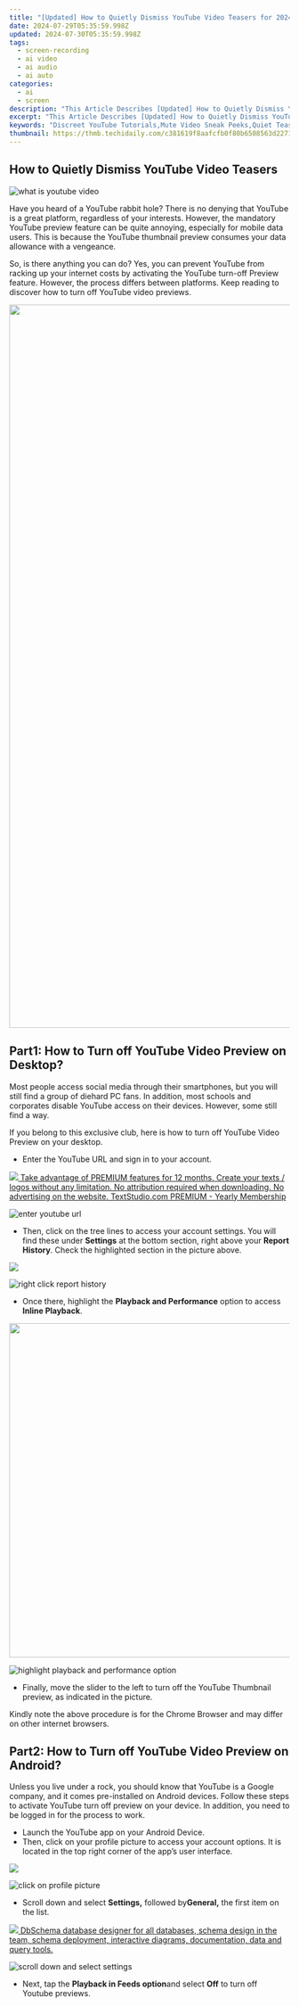 ```yaml
---
title: "[Updated] How to Quietly Dismiss YouTube Video Teasers for 2024"
date: 2024-07-29T05:35:59.998Z
updated: 2024-07-30T05:35:59.998Z
tags: 
  - screen-recording
  - ai video
  - ai audio
  - ai auto
categories: 
  - ai
  - screen
description: "This Article Describes [Updated] How to Quietly Dismiss YouTube Video Teasers for 2024"
excerpt: "This Article Describes [Updated] How to Quietly Dismiss YouTube Video Teasers for 2024"
keywords: "Discreet YouTube Tutorials,Mute Video Sneak Peeks,Quiet Teaser Removal Guide,Stealthy TiT Trimming,Hush Video Previews,Silent Teaser Exit,Effortless Video Skip"
thumbnail: https://thmb.techidaily.com/c381619f8aafcfb0f80b6508563d2271437d8649f2f0442bcc2c7a6fb3d30ee1.jpg
---
```


## How to Quietly Dismiss YouTube Video Teasers

![what is youtube video](https://images.wondershare.com/filmora/article-images/2022/09/youtube-preview-1.jpg)

Have you heard of a YouTube rabbit hole? There is no denying that YouTube is a great platform, regardless of your interests. However, the mandatory YouTube preview feature can be quite annoying, especially for mobile data users. This is because the YouTube thumbnail preview consumes your data allowance with a vengeance.

So, is there anything you can do? Yes, you can prevent YouTube from racking up your internet costs by activating the YouTube turn-off Preview feature. However, the process differs between platforms. Keep reading to discover how to turn off YouTube video previews.

<!-- affiliate ads begin -->
<a href="https://boody-eco-wear.pxf.io/c/5597632/1572622/13846" target="_top" id="1572622"><img src="//a.impactradius-go.com/display-ad/13846-1572622" border="0" alt="" width="1000" height="1298"/></a><img height="0" width="0" src="https://imp.pxf.io/i/5597632/1572622/13846" style="position:absolute;visibility:hidden;" border="0" />
<!-- affiliate ads end -->
## Part1: How to Turn off YouTube Video Preview on Desktop?

Most people access social media through their smartphones, but you will still find a group of diehard PC fans. In addition, most schools and corporates disable YouTube access on their devices. However, some still find a way.

If you belong to this exclusive club, here is how to turn off YouTube Video Preview on your desktop.

* Enter the YouTube URL and sign in to your account.

<!-- affiliate ads begin -->
<a href="https://secure.textstudio.com/order/checkout.php?PRODS=35633309&QTY=1&AFFILIATE=108875&CART=1"> <img src="https://secure.avangate.com/images/merchant/d6eb8222c9718486bdabce8b897380f7/products/3_premium-icon.png" border="0"> Take advantage of PREMIUM features for 12 months. 
Create your texts / logos without any limitation. 
No attribution required when downloading. 
No advertising on the website. 
 TextStudio.com  PREMIUM - Yearly Membership</a>
<!-- affiliate ads end -->
![enter youtube url](https://images.wondershare.com/filmora/article-images/2022/09/youtube-preview-2.jpg)

* Then, click on the tree lines to access your account settings. You will find these under **Settings** at the bottom section, right above your **Report History**. Check the highlighted section in the picture above.

<!-- affiliate ads begin -->
<a href="https://store.nero.com/order/checkout.php?PRODS=42296740&QTY=1&AFFILIATE=108875&CART=1"><img src="https://www.nero.com/nero-com-wAssets/img/banners/2023/biu/Nero_BackItUp_Screen_2.webp" border="0"></a>
<!-- affiliate ads end -->
![right click report history](https://images.wondershare.com/filmora/article-images/2022/09/youtube-preview-3.jpg)

* Once there, highlight the **Playback and Performance** option to access **Inline Playback**.

<!-- affiliate ads begin -->
<a href="https://appsumo.8odi.net/c/5597632/2082529/7443" target="_top" id="2082529"><img src="//a.impactradius-go.com/display-ad/7443-2082529" border="0" alt="" width="1200" height="600"/></a><img height="0" width="0" src="https://appsumo.8odi.net/i/5597632/2082529/7443" style="position:absolute;visibility:hidden;" border="0" />
<!-- affiliate ads end -->
![highlight playback and performance option](https://images.wondershare.com/filmora/article-images/2022/09/youtube-preview-4.jpg)

* Finally, move the slider to the left to turn off the YouTube Thumbnail preview, as indicated in the picture.

Kindly note the above procedure is for the Chrome Browser and may differ on other internet browsers.

## Part2: How to Turn off YouTube Video Preview on Android?

Unless you live under a rock, you should know that YouTube is a Google company, and it comes pre-installed on Android devices. Follow these steps to activate YouTube turn off preview on your device. In addition, you need to be logged in for the process to work.

* Launch the YouTube app on your Android Device.
* Then, click on your profile picture to access your account options. It is located in the top right corner of the app’s user interface.

<!-- affiliate ads begin -->
<a href="https://secure.2checkout.com/order/checkout.php?PRODS=4620780&QTY=1&AFFILIATE=108875&CART=1"><img src="https://secure.avangate.com/images/merchant/07dd4d5a72f5740ef0f035f201951476/728__90banner.jpg" border="0"></a>
<!-- affiliate ads end -->
![click on profile picture](https://images.wondershare.com/filmora/article-images/2022/09/youtube-preview-5.jpg)

* Scroll down and select **Settings,** followed by**General,** the first item on the list.

<!-- affiliate ads begin -->
<a href="https://shop.dbschema.com/order/checkout.php?PRODS=19867419&QTY=1&AFFILIATE=108875&CART=1"> <img src="https://secure.avangate.com/images/merchant/176b22bab4e94a28619ca2433b2ef241/products/1_icon256.png" border="0">
DbSchema database designer for all databases, schema design in the team, schema deployment, interactive diagrams, documentation, data and query tools. </a>
<!-- affiliate ads end -->
![scroll down and select settings](https://images.wondershare.com/filmora/article-images/2022/09/youtube-preview-6.jpg)

* Next, tap the **Playback in Feeds option**and select **Off** to turn off Youtube previews.

<!-- affiliate ads begin -->
<span id="1793213">
					<video width="1080" height="1620" style="cursor:pointer"
           poster="//a.impactradius-go.com/display-clicktoplayimage/1793213.jpeg"
           onclick="if(!this.playClicked){this.play();this.setAttribute('controls',true);this.playClicked=true;}">
	   <source src="//a.impactradius-go.com/display-ad/19135-1793213">
	   <img src="//a.impactradius-go.com/display-clicktoplayimage/1793213.jpeg" style="border: none; height: 100%; width: 100%; object-fit: contain">
	</video>
	<div style="width:1080px;text-align:center"><a href="javascript:window.open(decodeURIComponent('https%3A%2F%2Ftinyland.pxf.io%2Fc%2F5597632%2F1793213%2F19135'), '_blank');void(0);">Click here</a></div>
</span>
<img height="0" width="0" src="https://imp.pxf.io/i/5597632/1793213/19135" style="position:absolute;visibility:hidden;" border="0" />
<!-- affiliate ads end -->
![tap the playback in feeds option](https://images.wondershare.com/filmora/article-images/2022/09/youtube-preview-7.jpg)

Please note selecting this option prevents YouTube thumbnail previews, regardless of your internet connection method.

## Part3: How to Turn off YouTube Video Preview on IOS?

You can also access YouTube through your iOS device and tablet. Here is an overview of how to turn off YouTube video previews.

* Log in to your YouTube account and click on your profile picture in the top right corner.
* Then, Click Settings from the resulting menu to access the app’s settings.
* Select **General**, the first item in the YouTube settings menu, followed by **Playback in Feeds**.

![select general](https://images.wondershare.com/filmora/article-images/2022/09/youtube-preview-8.jpg)

* Finally, choose the **Off** option from the pop-up menu to complete the process. Your video thumbnails will be no longer autoplay when you access them through your feed.

With the YouTube preview issue sorted, how else can you improve your YouTube user experience? Here are some cool tricks you can try.

### Disable YouTube Regional Filtering

How often have you come across the YouTube warning; **The following video is unavailable in your country?** According to the developers, theplatform employs a Regional Filter to offer you a more personalized experience based on your location. However, this can be limiting, especially when you are a fan of global news.

Here is how you can disable YouTube’s Regional Content Filter from your web browser.

1. Enter the YouTube URL in your browser and log in to your account.
2. Next, open the blocked content in a new tab and wait for it to load.
3. Then, change the video URL to?<https://www.youtube.com/v/videocode>to access the blocked content. Please note standard YouTube videos appear with the following URL format: <https://www.youtube.com/watch?v=videocode>.

### YouTube Keyboard Shortcuts (Windows)

If your computer mouse gives up, you can still enjoy your viewing using your keyboard. Here is a list of keyboard shortcuts you can use:

1. Press the **SPACEBAR**to play or pause the video.
2. Use the **RIGHT**and **LEFT** arrows to forward or rewind the video. In addition, you can use the **HOME** key to scroll to the beginning and **END** to skip to the end sections.
3. Similarly, the **UP**and **DOWN** arrow keys will adjust the volume. Press **UP** ;to raise and **DOWN** to decrease the level. Alternatively, you can press **;M** ;to mute the video.
4. You can also switch viewing methods by pressing **F**for full screen, **T** for theatre mode, and **I** for the mini player.
5. Other useful shortcuts are **C** activates the closed captions, and **SHIFT + N**skips to the next video.

### Refine your results with Advance Keyword Search

Since YouTube is a Google company, there is no doubt it has a world-class video search engine. Here are a few of them to help you get better search results.

1. **\-keyword**will omit all videos with a specific keyword from your search engine. For example, typing **Matchday Results -highlights** will eliminate all videos with the word highlight from your search results.
2. **Allintitle: Keyword1 keyword 2** generates video search results with both keywords in their title. For example, **allintitle: megan harry wedding**will only give you videos with all three keywords in the title.

<!-- affiliate ads begin -->
<a href="https://secure.2checkout.com/order/checkout.php?PRODS=4537547&QTY=1&AFFILIATE=108875&CART=1"><img src="https://secure.avangate.com/images/merchant/4b0a0290ad7df100b77e86839989a75e/products/vcfpro.png" border="0">Video Converter Factory Pro</a>
<!-- affiliate ads end -->
### Always view YouTube with the best resolution. (Desktop)

Are you always changing the video quality for your YouTube videos? Well, you can rest free because you can customize the app to only play the best quality videos. Currently, the AV1 codec is the most popular video compression technology for the online video streaming industry.

Unfortunately, YouTube uses automatically selects your video quality in its default state. Here is how to always watch YouTube videos with the best resolution.

1. Log in to your YouTube account from your browser and proceed to **Settings**.
2. Once there, tap on the **Playback and Performance**option to access **AV1settings**.
3. Choose your preferred option and return to the homepage. Below are the available options.  
   * **Prefer AV1 for SD**, configuring YouTube to use AV1 compression for videos up to 480p and VP9 compression for higher resolutions.  
   * **Always Prefer AV1**, which requires a high-performance computer with a strong internet connection to stream videos in HD. Unfortunately, there is still limited AV1 content on YouTube. Therefore, most users prefer the previous option.

### Amazing Easter Eggs

Over the years, YouTube has featured some incredible easter eggs in the search engine. Easter eggs are specific keywords that activate crazy functions on the platform. However, not all of them last forever. Here is a list of the ones that are currently active:

1. Searching **Seinfeld Without People**presents you with a video result without a title or description.
2. Typing **awesome** while a video is playing makes the buffer start flashing. Please note the easter egg only works if you do not type in the comments or search box.
3. Alternatively, you can enter <https://www.youtube.com/robots.txt>to receive a secret message from the YouTube team.
4. Finally, when you search 301 views or 301 videos, the search results will feature a video by Numberphile that has been stuck there since it was first uploaded. It explains an earlier YouTube bug that caused the view counter to sticking at 301 views for several hours after uploading.

As you can see, YouTube is a versatile video upload platform, with plenty of cool features, provided you know where to access them. Keep checking with us for more insights on video and photo editing.

## Part4: FAQs

#### 1\. Do you need to disable YouTube previews on all your devices?

No. YouTube offers you cross-platform functionality, meaning the changes apply to all devices you use to access your account. So, for example, YouTube thumbnail previews will be disabled across your desktop, smartphone, and tablet, regardless of where you made the change.

#### 2\. Can you disable YouTube video ads?

No. YouTubes relies heavily on advertising for revenue and does not offer the function in its Settings menu. However, you can customize them to suit your tastes by customizing your [**Google Ad Settings**](https://adssettings.google.com/). Please note the configuration is only possible when you log in to your account.

Alternatively, you can switch to YouTube Premium to enjoy ad-free content on YouTube and YouTube music. In addition, a premium subscription also opens up new features, such as background playback and video downloads. Click here to see if the [service is available in your country](https://www.youtube.com/premium).

#### 3\. Can you use third-party software to prevent YouTube previews and ads?

You can use a third-party app blocker to prevent advertising content across all device platforms. However, not all ad blockers can disable YouTube ads. Therefore, ensure the function is available before purchasing the subscription. For example, Adblock VPN is an effective open-source web browser extension you can use for your mobile and desktop devices.

[Free Download](https://tools.techidaily.com/wondershare/filmora/download/) For Win 7 or later(64-bit)

[Free Download](https://tools.techidaily.com/wondershare/filmora/download/) For macOS 10.14 or later

[Free Download](https://tools.techidaily.com/wondershare/filmora/download/) For macOS 10.14 or later

<ins class="adsbygoogle"
     style="display:block"
     data-ad-format="autorelaxed"
     data-ad-client="ca-pub-7571918770474297"
     data-ad-slot="1223367746"></ins>

<ins class="adsbygoogle"
     style="display:block"
     data-ad-format="autorelaxed"
     data-ad-client="ca-pub-7571918770474297"
     data-ad-slot="1223367746"></ins>



<ins class="adsbygoogle"
     style="display:block"
     data-ad-client="ca-pub-7571918770474297"
     data-ad-slot="8358498916"
     data-ad-format="auto"
     data-full-width-responsive="true"></ins>






<span class="atpl-alsoreadstyle">Also read:</span>
<div><ul>
<li><a href="https://eaxpv-info.techidaily.com/new-2024-approved-finding-the-central-node-of-youtube-video-management/"><u>[New] 2024 Approved  Finding the Central Node of YouTube Video Management</u></a></li>
<li><a href="https://vimeo-videos.techidaily.com/new-in-2024-go-beyond-stills-with-vimeo-animations-a-gif-guide/"><u>[New] In 2024, Go Beyond Stills with Vimeo Animations  A GIF Guide</u></a></li>
<li><a href="https://screen-sharing-recording.techidaily.com/new-in-2024-mastering-your-tech-skills-unlock-macs-full-screen-recording-power-with-shortcuts/"><u>[New] In 2024, Mastering Your Tech Skills  Unlock Mac's Full Screen Recording Power with Shortcuts</u></a></li>
<li><a href="https://fox-links.techidaily.com/updated-in-2024-iphones-ultimate-video-capture-list/"><u>[Updated] In 2024, IPhone's Ultimate Video Capture List</u></a></li>
<li><a href="https://extra-support.techidaily.com/updated-powerpoint-tips-adding-automated-text-conversion/"><u>[Updated] PowerPoint Tips  Adding Automated Text Conversion</u></a></li>
<li><a href="https://facebook-record-videos.techidaily.com/updated-vfx-essentials-unlocked-top-8-sites-for-free-high-quality-green-screen-imagery/"><u>[Updated] VFX Essentials Unlocked  Top 8 Sites for FREE High-Quality Green Screen Imagery</u></a></li>
<li><a href="https://fox-hovers.techidaily.com/2024-approved-adjusting-youtube-video-scale-effectively/"><u>2024 Approved  Adjusting YouTube Video Scale Effectively</u></a></li>
<li><a href="https://fox-hovers.techidaily.com/2024-approved-amusingscreen-join-the-video-making-party/"><u>2024 Approved  AmusingScreen  Join the Video Making Party</u></a></li>
<li><a href="https://fox-hovers.techidaily.com/2024-approved-clipcreatorassessment-full-dissection/"><u>2024 Approved  ClipCreatorAssessment – Full Dissection</u></a></li>
<li><a href="https://fox-links.techidaily.com/2024-approved-customizable-instagram-ringtones-made-easy/"><u>2024 Approved  Customizable Instagram Ringtones Made Easy</u></a></li>
<li><a href="https://fox-hovers.techidaily.com/2024-approved-cutting-edge-stabilizing-gadgets-for-youtube-videography/"><u>2024 Approved  Cutting Edge Stabilizing Gadgets for YouTube Videography</u></a></li>
<li><a href="https://fox-hovers.techidaily.com/2024-approved-decoding-firefox-picture-in-picture-a-comprehensive-guide/"><u>2024 Approved  Decoding Firefox Picture-in-Picture  A Comprehensive Guide</u></a></li>
<li><a href="https://fox-hovers.techidaily.com/2024-approved-digital-nightmare-drawer/"><u>2024 Approved  Digital Nightmare Drawer</u></a></li>
<li><a href="https://fox-hovers.techidaily.com/2024-approved-discreetly-conceal-identity-photo-edit-tip/"><u>2024 Approved  Discreetly Conceal Identity  Photo Edit Tip</u></a></li>
<li><a href="https://fox-hovers.techidaily.com/2024-approved-dji-takes-flight-the-game-changing-faceoff-of-mavic-air-vs-spark/"><u>2024 Approved  DJI Takes Flight  The Game-Changing Faceoff of Mavic Air Vs. Spark</u></a></li>
<li><a href="https://fox-hovers.techidaily.com/2024-approved-efficient-methods-photoshopping-background-out-of-shots/"><u>2024 Approved  Efficient Methods  Photoshopping Background Out of Shots</u></a></li>
<li><a href="https://fox-hovers.techidaily.com/2024-approved-embrace-virtual-worlds-must-have-gadgets-unveiled/"><u>2024 Approved  Embrace Virtual Worlds  Must-Have Gadgets Unveiled</u></a></li>
<li><a href="https://fox-hovers.techidaily.com/2024-approved-framing-emotions-through-color-grading/"><u>2024 Approved  Framing Emotions Through Color Grading</u></a></li>
<li><a href="https://fox-hovers.techidaily.com/2024-approved-harmony-and-hype-perfecting-film-teaser-tunes/"><u>2024 Approved  Harmony and Hype  Perfecting Film Teaser Tunes</u></a></li>
<li><a href="https://fox-hovers.techidaily.com/2024-approved-how-to-flawlessly-post-srt-files-in-multiple-social-environments/"><u>2024 Approved  How to Flawlessly Post SRT Files in Multiple Social Environments</u></a></li>
<li><a href="https://fox-hovers.techidaily.com/2024-approved-htc-vive-comfort-strategies-for-a-smoother-ride/"><u>2024 Approved  HTC Vive Comfort  Strategies for a Smoother Ride</u></a></li>
<li><a href="https://fox-hovers.techidaily.com/2024-approved-master-techniques-for-editing-copious-amounts-of-tiktoks/"><u>2024 Approved  Master Techniques for Editing Copious Amounts of TikToks</u></a></li>
<li><a href="https://fox-hovers.techidaily.com/2024-approved-mastering-srt-a-complete-guide-overview/"><u>2024 Approved  Mastering SRT  A Complete Guide Overview</u></a></li>
<li><a href="https://fox-hovers.techidaily.com/2024-approved-maximizing-impact-uploading-srt-subtitles-to-popular-networks-seamlessly/"><u>2024 Approved  Maximizing Impact  Uploading SRT Subtitles to Popular Networks Seamlessly</u></a></li>
<li><a href="https://fox-hovers.techidaily.com/2024-approved-palette-prestige-highlighting-10-free-mac-compatible-art-tools/"><u>2024 Approved  Palette Prestige  Highlighting 10 Free, Mac-Compatible Art Tools</u></a></li>
<li><a href="https://fox-hovers.techidaily.com/2024-approved-pixelprofessionalzoom7-expertly-scaling-your-photography/"><u>2024 Approved  PixelProfessionalZoom7  Expertly Scaling Your Photography</u></a></li>
<li><a href="https://fox-hovers.techidaily.com/2024-approved-the-art-of-eliminating-backgrounds-in-photography/"><u>2024 Approved  The Art of Eliminating Backgrounds in Photography</u></a></li>
<li><a href="https://fox-hovers.techidaily.com/2024-approved-the-dji-drone-visor-revolution-an-in-depth-review/"><u>2024 Approved  The DJI Drone Visor Revolution  An In-Depth Review</u></a></li>
<li><a href="https://fox-hovers.techidaily.com/2024-approved-the-highest-resolution-elevating-quality-with-drone-edits/"><u>2024 Approved  The Highest Resolution  Elevating Quality with Drone Edits</u></a></li>
<li><a href="https://some-tips.techidaily.com/2024-approved-the-professionals-guide-to-innovative-360-cams-2023/"><u>2024 Approved  The Professionals’ Guide to Innovative 360° Cams, 2023</u></a></li>
<li><a href="https://fox-hovers.techidaily.com/2024-approved-the-ultimate-list-of-outstanding-storytelling-youtubers-this-year/"><u>2024 Approved  The Ultimate List of Outstanding Storytelling YouTubers This Year</u></a></li>
<li><a href="https://fox-hovers.techidaily.com/2024-approved-top-13-easy-to-master-revenue-strategies-on-reddit/"><u>2024 Approved  Top 13 Easy-to-Master Revenue Strategies on Reddit</u></a></li>
<li><a href="https://fox-hovers.techidaily.com/2024-approved-ultimate-guide-top-8-tripods-for-4k-video-enthusiasts/"><u>2024 Approved  Ultimate Guide  Top 8 Tripods for 4K Video Enthusiasts</u></a></li>
<li><a href="https://fox-hovers.techidaily.com/2024-approved-your-journey-through-telegrams-web-functionality/"><u>2024 Approved  Your Journey Through Telegram's Web Functionality</u></a></li>
<li><a href="https://fox-hovers.techidaily.com/5-best-apps-blending-visual-storytelling-and-music/"><u>5 Best Apps Blending Visual Storytelling & Music</u></a></li>
<li><a href="https://extra-lessons.techidaily.com/belly-laughs-ledger-no-fee-funny-templates-for-2024/"><u>Belly Laughs Ledger  No-Fee Funny Templates for 2024</u></a></li>
<li><a href="https://instagram-clips.techidaily.com/elevate-your-social-media-presence-h-videos-reimagined-for-igtv-for-2024/"><u>Elevate Your Social Media Presence  H-Videos Reimagined for IGTV for 2024</u></a></li>
<li><a href="https://facebook.techidaily.com/enhancing-tech-landscape-through-facebook-rust-collaboration/"><u>Enhancing Tech Landscape Through Facebook-Rust Collaboration</u></a></li>
<li><a href="https://android-pokemon-go.techidaily.com/full-guide-to-catch-100-iv-pokemon-using-a-map-on-infinix-note-30-vip-drfone-by-drfone-virtual-android/"><u>Full Guide to Catch 100 IV Pokémon Using a Map On Infinix Note 30 VIP | Dr.fone</u></a></li>
<li><a href="https://howto.techidaily.com/google-pixel-fold-screen-unresponsive-heres-how-to-fix-it-drfone-by-drfone-fix-android-problems-fix-android-problems/"><u>Google Pixel Fold Screen Unresponsive? Heres How to Fix It | Dr.fone</u></a></li>
<li><a href="https://android-frp.techidaily.com/how-to-bypass-frp-from-poco-x6-by-drfone-android/"><u>How to Bypass FRP from Poco X6?</u></a></li>
<li><a href="https://blog-min.techidaily.com/how-to-recover-old-videos-from-your-c33-2023-by-fonelab-android-recover-video/"><u>How to recover old videos from your C33 2023</u></a></li>
<li><a href="https://change-location.techidaily.com/in-2024-how-can-i-get-more-stardust-in-pokemon-go-on-vivo-y77t-drfone-by-drfone-virtual-android/"><u>In 2024, How can I get more stardust in pokemon go On Vivo Y77t? | Dr.fone</u></a></li>
<li><a href="https://extra-approaches.techidaily.com/mastering-srt-file-sharing-on-social-platforms-for-2024/"><u>Mastering SRT File Sharing on Social Platforms for 2024</u></a></li>
<li><a href="https://ai-live-streaming.techidaily.com/new-best-12-sports-streaming-sites-freeandpaid-for-2024/"><u>New Best 12 Sports Streaming Sites (Free&Paid) for 2024</u></a></li>
<li><a href="https://review-topics.techidaily.com/possible-solutions-to-restore-deleted-videos-from-samsung-galaxy-m54-5g-by-fonelab-android-recover-video/"><u>Possible solutions to restore deleted videos from Samsung Galaxy M54 5G</u></a></li>
<li><a href="https://some-tips.techidaily.com/superior-webcams-revolutionizing-podcast-recording-for-2024/"><u>Superior Webcams Revolutionizing Podcast Recording for 2024</u></a></li>
<li><a href="https://printer-issues.techidaily.com/troubleshooting-non-operational-usb-printers-in-sleep-mode-w7/"><u>Troubleshooting Non-Operational USB Printers in Sleep Mode, W7</u></a></li>
</ul></div>
